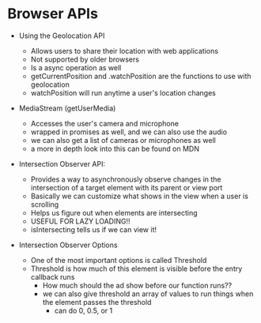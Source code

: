 # Browser APIs

- Using the Geolocation API
    - Allows users to share their location with web applications
    - Not supported by older browsers
    - Is a async operation as well
    - getCurrentPosition and .watchPosition are the functions to use with geolocation
    - watchPosition will run anytime a user's location changes

- MediaStream (getUserMedia)
    - Accesses the user's camera and microphone
    - wrapped in promises as well, and we can also use the audio
    - we can also get a list of cameras or microphones as well
    - a more in depth look into this can be found on MDN

- Intersection Observer API: 
    - Provides a way to asynchronously observe changes in the intersection of a target element with its parent or view port
    - Basically we can customize what shows in the view when a user is scrolling
    - Helps us figure out when elements are intersecting 
    - USEFUL FOR LAZY LOADING!! 
    - isIntersecting tells us if we can view it!

- Intersection Observer Options
    - One of the most important options is called Threshold
    - Threshold is how much of this element is visible before the entry callback runs
        - How much should the ad show before our function runs??
        - we can also give threshold an array of values to run things when the element passes the threshold 
            - can do 0, 0.5, or 1

